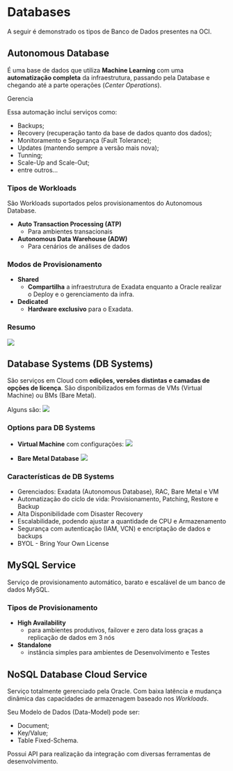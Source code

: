 # Databases

A seguir é demonstrado os tipos de Banco de Dados presentes na OCI.

## Autonomous Database

É uma base de dados que utiliza **Machine Learning** com uma **automatização completa** da infraestrutura, passando pela Database e chegando até a parte operações (*Center Operations*).

Gerencia 

Essa automação inclui serviços como:
- Backups;
- Recovery (recuperação tanto da base de dados quanto dos dados);
- Monitoramento e Segurança (Fault Tolerance);
- Updates (mantendo sempre a versão mais nova);
- Tunning;
- Scale-Up and Scale-Out;
- entre outros...

### Tipos de Workloads

São Workloads suportados pelos provisionamentos do Autonomous Database.

- **Auto Transaction Processing (ATP)**
    - Para ambientes transacionais
- **Autonomous Data Warehouse (ADW)**
    - Para cenários de análises de dados

### Modos de Provisionamento

- **Shared**
    - **Compartilha** a infraestrutura de Exadata enquanto a Oracle realizar o Deploy e o gerenciamento da infra.
- **Dedicated**
    - **Hardware exclusivo** para o Exadata.

### Resumo
![](../assets/img/topic6_img1.png)


## Database Systems (DB Systems)

São serviços em Cloud com **edições, versões distintas e camadas de opções de licença**. São disponibilizados em formas de VMs (Virtual Machine) ou BMs (Bare Metal).

Alguns são:
![](../assets/img/topic6_img2.png)

### Options para DB Systems

- **Virtual Machine** com configurações:
    ![](../assets/img/topic6_img3.png)

- **Bare Metal Database**
    ![](../assets/img/topic6_img4.png)

### Características de DB Systems

- Gerenciados: Exadata (Autonomous Database), RAC, Bare Metal e VM
- Automatização do ciclo de vida: Provisionamento, Patching, Restore e Backup
- Alta Disponibilidade com Disaster Recovery
- Escalabilidade, podendo ajustar a quantidade de CPU e Armazenamento
- Segurança com autenticação (IAM, VCN) e encriptação de dados e backups
- BYOL - Bring Your Own License 


## MySQL Service

Serviço de provisionamento automático, barato e escalável de um banco de dados MySQL.

### Tipos de Provisionamento
- **High Availability**
    - para ambientes produtivos, failover e zero data loss graças a replicação de dados em 3 nós
- **Standalone**
    - instância simples para ambientes de Desenvolvimento e Testes

## NoSQL Database Cloud Service

Serviço totalmente gerenciado pela Oracle. Com baixa latência e mudança dinâmica das capacidades de armazenagem baseado nos *Workloads*.

Seu Modelo de Dados (Data-Model) pode ser:
- Document;
- Key/Value;
- Table Fixed-Schema.

Possui API para realização da integração com diversas ferramentas de desenvolvimento.